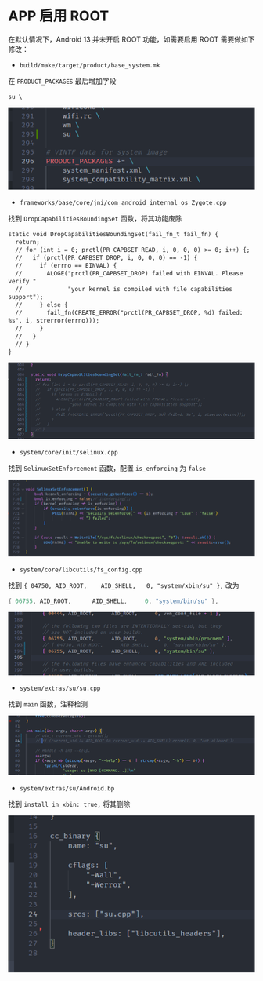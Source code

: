 # APP 启用 ROOT 

在默认情况下，Android 13 并未开启 ROOT 功能，如需要启用 ROOT 需要做如下修改：

- `build/make/target/product/base_system.mk`

在 `PRODUCT_PACKAGES` 最后增加字段

```
su \
```

![image-20240820221330158](assets/post/root/image-20240820221330158.png)

- `frameworks/base/core/jni/com_android_internal_os_Zygote.cpp` 

找到 `DropCapabilitiesBoundingSet` 函数，将其功能废除

```
static void DropCapabilitiesBoundingSet(fail_fn_t fail_fn) {
  return;
  // for (int i = 0; prctl(PR_CAPBSET_READ, i, 0, 0, 0) >= 0; i++) {;
  //   if (prctl(PR_CAPBSET_DROP, i, 0, 0, 0) == -1) {
  //     if (errno == EINVAL) {
  //       ALOGE("prctl(PR_CAPBSET_DROP) failed with EINVAL. Please verify "
  //             "your kernel is compiled with file capabilities support");
  //     } else {
  //       fail_fn(CREATE_ERROR("prctl(PR_CAPBSET_DROP, %d) failed: %s", i, strerror(errno)));
  //     }
  //   }
  // }
}
```

![image-20240820221411472](assets/post/root/image-20240820221411472.png)

- `system/core/init/selinux.cpp`

找到 `SelinuxSetEnforcement` 函数，配置 `is_enforcing` 为 `false`

![image-20240820221624091](assets/post/root/image-20240820221624091.png)

- `system/core/libcutils/fs_config.cpp`

找到 `{ 04750, AID_ROOT,    AID_SHELL,   0, "system/xbin/su" },`  改为

```c
{ 06755, AID_ROOT,      AID_SHELL,     0, "system/bin/su" },
```

![image-20240820221714917](assets/post/root/image-20240820221714917.png)

- `system/extras/su/su.cpp`

找到 `main` 函数，注释检测

![image-20240820221849138](assets/post/root/image-20240820221849138.png)

- `system/extras/su/Android.bp`

找到 `install_in_xbin: true,` 将其删除

![image-20240820221924452](assets/post/root/image-20240820221924452.png)
